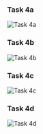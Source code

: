### Task 4a

![Task 4a](http://www.plantuml.com/plantuml/proxy?src=https://raw.githubusercontent.com/fanglores/Advanced-Software-Design/refs/heads/master/Task_4/4/4a.puml)

### Task 4b

![Task 4b](http://www.plantuml.com/plantuml/proxy?src=https://raw.githubusercontent.com/fanglores/Advanced-Software-Design/refs/heads/master/Task_4/4/4b.puml)

### Task 4c

![Task 4c](http://www.plantuml.com/plantuml/proxy?src=https://raw.githubusercontent.com/fanglores/Advanced-Software-Design/refs/heads/master/Task_4/4/4c.puml)

### Task 4d

![Task 4d](http://www.plantuml.com/plantuml/proxy?src=https://raw.githubusercontent.com/fanglores/Advanced-Software-Design/refs/heads/master/Task_4/4/4d.puml)